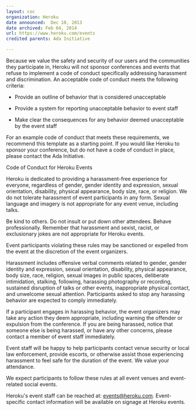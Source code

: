```yaml
---
layout: coc
organization: Heroku
date announced:  Dec 10, 2013
date archived: Feb 04, 2014
url: https://www.heroku.com/events
credited parents: Ada Initiative

---
```


Because we value the safety and security of our users and the communities they participate in, Heroku will not sponsor conferences and events that refuse to implement a code of conduct specifically addressing harassment and discrimination. An acceptable code of conduct meets the following criteria:

   * Provide an outline of behavior that is considered unacceptable

   * Provide a system for reporting unacceptable behavior to event staff

   * Make clear the consequences for any behavior deemed unacceptable by the event staff

For an example code of conduct that meets these requirements, we recommend this template as a starting point. If you would like Heroku to sponsor your conference, but do not have a code of conduct in place, please contact the Ada Initiative.

Code of Conduct for Heroku Events

Heroku is dedicated to providing a harassment-free experience for everyone, regardless of gender, gender identity and expression, sexual orientation, disability, physical appearance, body size, race, or religion. We do not tolerate harassment of event participants in any form. Sexual language and imagery is not appropriate for any event venue, including talks.

Be kind to others. Do not insult or put down other attendees. Behave professionally. Remember that harassment and sexist, racist, or exclusionary jokes are not appropriate for Heroku events.

Event participants violating these rules may be sanctioned or expelled from the event at the discretion of the event organizers.

Harassment includes offensive verbal comments related to gender, gender identity and expression, sexual orientation, disability, physical appearance, body size, race, religion, sexual images in public spaces, deliberate intimidation, stalking, following, harassing photography or recording, sustained disruption of talks or other events, inappropriate physical contact, and unwelcome sexual attention. Participants asked to stop any harassing behavior are expected to comply immediately.

If a participant engages in harassing behavior, the event organizers may take any action they deem appropriate, including warning the offender or expulsion from the conference. If you are being harassed, notice that someone else is being harassed, or have any other concerns, please contact a member of event staff immediately.

Event staff will be happy to help participants contact venue security or local law enforcement, provide escorts, or otherwise assist those experiencing harassment to feel safe for the duration of the event. We value your attendance.

We expect participants to follow these rules at all event venues and event-related social events.

Heroku's event staff can be reached at: events@heroku.com. Event-specific contact information will be available on signage at Heroku events.
